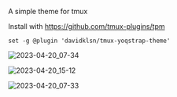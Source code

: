 A simple theme for tmux

Install with https://github.com/tmux-plugins/tpm
```
set -g @plugin 'davidklsn/tmux-yoqstrap-theme'
```

![2023-04-20_07-34](https://user-images.githubusercontent.com/1679182/233267688-f8a1bc9b-ab7c-4d59-af10-a0561f760261.png)

![2023-04-20_15-12](https://user-images.githubusercontent.com/1679182/233376896-d558143c-45a5-4b5b-bff7-abb8a9a4e464.png)

![2023-04-20_07-33](https://user-images.githubusercontent.com/1679182/233267525-27d4ccb8-ecce-4af6-9ad1-cd5e154cd722.png)
